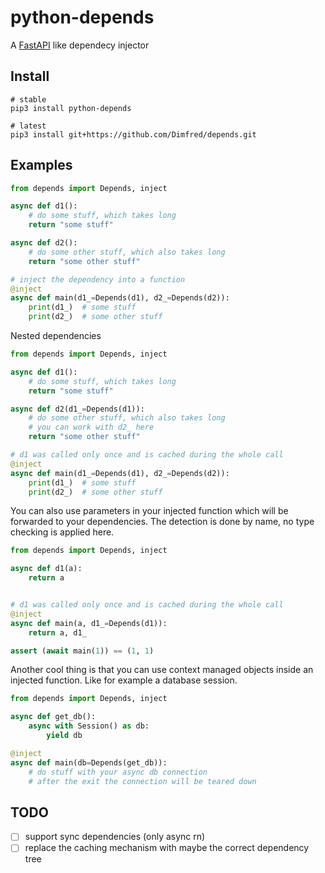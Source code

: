 # python-depends

A [FastAPI](https://pypi.org/project/fastapi/) like dependecy injector

## Install

```
# stable
pip3 install python-depends

# latest
pip3 install git+https://github.com/Dimfred/depends.git
```

## Examples

```python
from depends import Depends, inject

async def d1():
    # do some stuff, which takes long
    return "some stuff"

async def d2():
    # do some other stuff, which also takes long
    return "some other stuff"

# inject the dependency into a function
@inject
async def main(d1_=Depends(d1), d2_=Depends(d2)):
    print(d1_)  # some stuff
    print(d2_)  # some other stuff
```

Nested dependencies

```python
from depends import Depends, inject

async def d1():
    # do some stuff, which takes long
    return "some stuff"

async def d2(d1_=Depends(d1)):
    # do some other stuff, which also takes long
    # you can work with d2_ here
    return "some other stuff"

# d1 was called only once and is cached during the whole call
@inject
async def main(d1_=Depends(d1), d2_=Depends(d2)):
    print(d1_)  # some stuff
    print(d2_)  # some other stuff
```

You can also use parameters in your injected function which will be forwarded to your dependencies. The detection is done by name, no type checking is applied here.

```python
from depends import Depends, inject

async def d1(a):
    return a


# d1 was called only once and is cached during the whole call
@inject
async def main(a, d1_=Depends(d1)):
    return a, d1_

assert (await main(1)) == (1, 1)
```

Another cool thing is that you can use context managed objects inside an injected function. Like for example a database session.

```python
from depends import Depends, inject

async def get_db():
    async with Session() as db:
        yield db

@inject
async def main(db=Depends(get_db)):
    # do stuff with your async db connection
    # after the exit the connection will be teared down
```

## TODO

- [ ] support sync dependencies (only async rn)
- [ ] replace the caching mechanism with maybe the correct dependency tree
